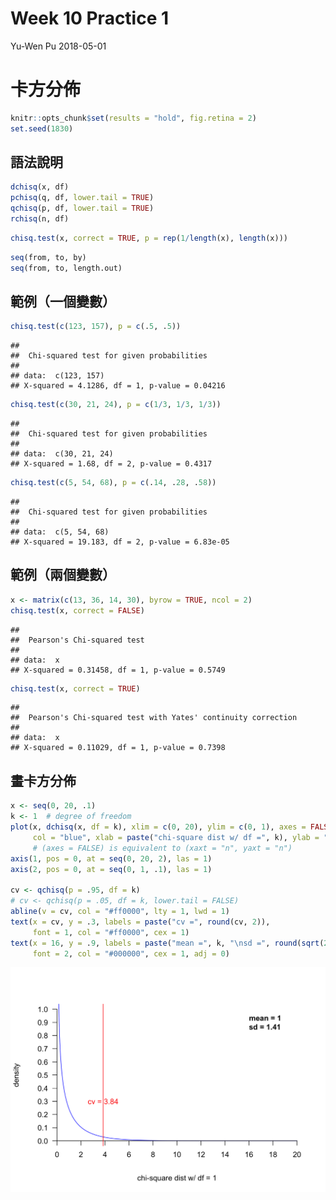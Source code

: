 Week 10 Practice 1
================
Yu-Wen Pu
2018-05-01

卡方分佈
========

``` r
knitr::opts_chunk$set(results = "hold", fig.retina = 2)
set.seed(1830)
```

語法說明
--------

``` r
dchisq(x, df)
pchisq(q, df, lower.tail = TRUE)
qchisq(p, df, lower.tail = TRUE)
rchisq(n, df)
```

``` r
chisq.test(x, correct = TRUE, p = rep(1/length(x), length(x)))
```

``` r
seq(from, to, by)
seq(from, to, length.out)
```

範例（一個變數）
----------------

``` r
chisq.test(c(123, 157), p = c(.5, .5))
```

    ## 
    ##  Chi-squared test for given probabilities
    ## 
    ## data:  c(123, 157)
    ## X-squared = 4.1286, df = 1, p-value = 0.04216

``` r
chisq.test(c(30, 21, 24), p = c(1/3, 1/3, 1/3))
```

    ## 
    ##  Chi-squared test for given probabilities
    ## 
    ## data:  c(30, 21, 24)
    ## X-squared = 1.68, df = 2, p-value = 0.4317

``` r
chisq.test(c(5, 54, 68), p = c(.14, .28, .58))
```

    ## 
    ##  Chi-squared test for given probabilities
    ## 
    ## data:  c(5, 54, 68)
    ## X-squared = 19.183, df = 2, p-value = 6.83e-05

範例（兩個變數）
----------------

``` r
x <- matrix(c(13, 36, 14, 30), byrow = TRUE, ncol = 2)
chisq.test(x, correct = FALSE)
```

    ## 
    ##  Pearson's Chi-squared test
    ## 
    ## data:  x
    ## X-squared = 0.31458, df = 1, p-value = 0.5749

``` r
chisq.test(x, correct = TRUE)
```

    ## 
    ##  Pearson's Chi-squared test with Yates' continuity correction
    ## 
    ## data:  x
    ## X-squared = 0.11029, df = 1, p-value = 0.7398

畫卡方分佈
----------

``` r
x <- seq(0, 20, .1)
k <- 1  # degree of freedom
plot(x, dchisq(x, df = k), xlim = c(0, 20), ylim = c(0, 1), axes = FALSE, type = "l",
     col = "blue", xlab = paste("chi-square dist w/ df =", k), ylab = "density")
     # (axes = FALSE) is equivalent to (xaxt = "n", yaxt = "n")
axis(1, pos = 0, at = seq(0, 20, 2), las = 1)
axis(2, pos = 0, at = seq(0, 1, .1), las = 1)

cv <- qchisq(p = .95, df = k)
# cv <- qchisq(p = .05, df = k, lower.tail = FALSE)
abline(v = cv, col = "#ff0000", lty = 1, lwd = 1)
text(x = cv, y = .3, labels = paste("cv =", round(cv, 2)),
     font = 1, col = "#ff0000", cex = 1)
text(x = 16, y = .9, labels = paste("mean =", k, "\nsd =", round(sqrt(2 * k), 2)),
     font = 2, col = "#000000", cex = 1, adj = 0)
```

<img src="practice1_files/figure-markdown_github/a-1.png" width="672" />
